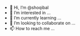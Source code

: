 - 👋 Hi, I’m @shoqibal
- 👀 I’m interested in ...
- 🌱 I’m currently learning ...
- 💞️ I’m looking to collaborate on ...
- 📫 How to reach me ...

<!---
shoqibal/shoqibal is a ✨ special ✨ repository because its `README.md` (this file) appears on your GitHub profile.
You can click the Preview link to take a look at your changes.
--->
